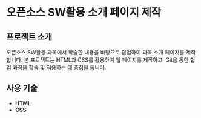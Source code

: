 # 오픈소스 SW활용 소개 페이지 제작

## 프로젝트 소개
오픈소스 SW활용 과목에서 학습한 내용을 바탕으로 협업하여 과목 소개 페이지를 제작합니다. 본 프로젝트는 HTML과 CSS를 활용하여 웹 페이지를 제작하고, Git을 통한 협업 과정을 학습 및 적용하는 데 중점을 둡니다.

## 사용 기술
- **HTML**
- **CSS**
